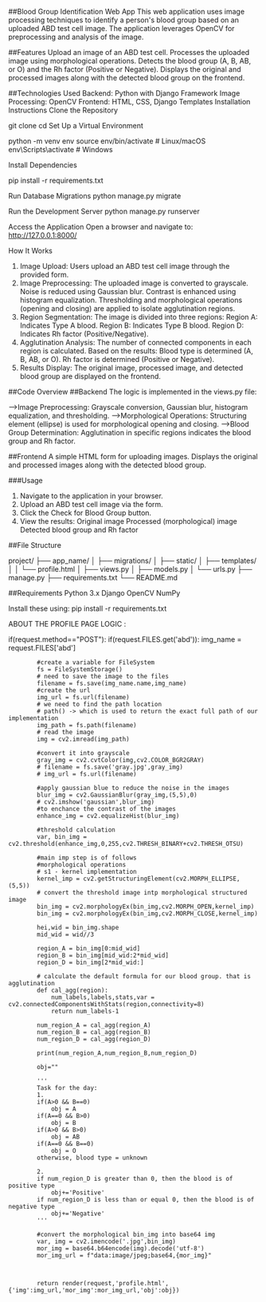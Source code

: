 ##Blood Group Identification Web App
This web application uses image processing techniques to identify a person's blood group based on an uploaded ABD test cell image. The application leverages OpenCV for preprocessing and analysis of the image.

##Features
Upload an image of an ABD test cell.
Processes the uploaded image using morphological operations.
Detects the blood group (A, B, AB, or O) and the Rh factor (Positive or Negative).
Displays the original and processed images along with the detected blood group on the frontend.

##Technologies Used
Backend: Python with Django Framework
Image Processing: OpenCV
Frontend: HTML, CSS, Django Templates
Installation Instructions
Clone the Repository

git clone <repository-url>
cd <repository-folder>
Set Up a Virtual Environment

python -m venv env
source env/bin/activate # Linux/macOS
env\Scripts\activate # Windows

Install Dependencies

pip install -r requirements.txt

Run Database Migrations
python manage.py migrate

Run the Development Server
python manage.py runserver

Access the Application Open a browser and navigate to:
http://127.0.0.1:8000/

How It Works

1. Image Upload:
   Users upload an ABD test cell image through the provided form.
2. Image Preprocessing:
   The uploaded image is converted to grayscale.
   Noise is reduced using Gaussian blur.
   Contrast is enhanced using histogram equalization.
   Thresholding and morphological operations (opening and closing) are applied to isolate agglutination regions.
3. Region Segmentation:
   The image is divided into three regions:
   Region A: Indicates Type A blood.
   Region B: Indicates Type B blood.
   Region D: Indicates Rh factor (Positive/Negative).
4. Agglutination Analysis:
   The number of connected components in each region is calculated.
   Based on the results:
   Blood type is determined (A, B, AB, or O).
   Rh factor is determined (Positive or Negative).
5. Results Display:
   The original image, processed image, and detected blood group are displayed on the frontend.

##Code Overview
##Backend
The logic is implemented in the views.py file:

-->Image Preprocessing:
Grayscale conversion, Gaussian blur, histogram equalization, and thresholding.
-->Morphological Operations:
Structuring element (ellipse) is used for morphological opening and closing.
-->Blood Group Determination:
Agglutination in specific regions indicates the blood group and Rh factor.

##Frontend
A simple HTML form for uploading images.
Displays the original and processed images along with the detected blood group.

###Usage

1. Navigate to the application in your browser.
2. Upload an ABD test cell image via the form.
3. Click the Check for Blood Group button.
4. View the results:
   Original image
   Processed (morphological) image
   Detected blood group and Rh factor

##File Structure

project/
├── app_name/
│ ├── migrations/
│ ├── static/
│ ├── templates/
│ │ └── profile.html
│ ├── views.py
│ ├── models.py
│ └── urls.py
├── manage.py
├── requirements.txt
└── README.md

##Requirements
Python 3.x
Django
OpenCV
NumPy

Install these using:
pip install -r requirements.txt

ABOUT THE PROFILE PAGE LOGIC :

if(request.method=="POST"):
if(request.FILES.get('abd')):
img_name = request.FILES['abd']

            #create a variable for FileSystem
            fs = FileSystemStorage()
            # need to save the image to the files
            filename = fs.save(img_name.name,img_name)
            #create the url
            img_url = fs.url(filename)
            # we need to find the path location
            # path() -> which is used to return the exact full path of our implementation
            img_path = fs.path(filename)
            # read the image
            img = cv2.imread(img_path)

            #convert it into grayscale
            gray_img = cv2.cvtColor(img,cv2.COLOR_BGR2GRAY)
            # filename = fs.save('gray.jpg',gray_img)
            # img_url = fs.url(filename)

            #apply gaussian blue to reduce the noise in the images
            blur_img = cv2.GaussianBlur(gray_img,(5,5),0)
            # cv2.imshow('gaussian',blur_img)
            #to enchance the contrast of the images
            enhance_img = cv2.equalizeHist(blur_img)

            #threshold calculation
            var, bin_img = cv2.threshold(enhance_img,0,255,cv2.THRESH_BINARY+cv2.THRESH_OTSU)

            #main imp step is of follows
            #morphological operations
            # s1 - kernel implementation
            kernel_imp = cv2.getStructuringElement(cv2.MORPH_ELLIPSE,(5,5))
            # convert the threshold image intp morphological structured image
            bin_img = cv2.morphologyEx(bin_img,cv2.MORPH_OPEN,kernel_imp)
            bin_img = cv2.morphologyEx(bin_img,cv2.MORPH_CLOSE,kernel_imp)

            hei,wid = bin_img.shape
            mid_wid = wid//3

            region_A = bin_img[0:mid_wid]
            region_B = bin_img[mid_wid:2*mid_wid]
            region_D = bin_img[2*mid_wid:]

            # calculate the default formula for our blood group. that is agglutination
            def cal_agg(region):
                num_labels,labels,stats,var = cv2.connectedComponentsWithStats(region,connectivity=8)
                return num_labels-1

            num_region_A = cal_agg(region_A)
            num_region_B = cal_agg(region_B)
            num_region_D = cal_agg(region_D)

            print(num_region_A,num_region_B,num_region_D)

            obj=""

            '''
            Task for the day:
            1.
            if(A>0 && B==0)
                obj = A
            if(A==0 && B>0)
                obj = B
            if(A>0 && B>0)
                obj = AB
            if(A==0 && B==0)
                obj = O
            otherwise, blood type = unknown

            2.
            if num_region_D is greater than 0, then the blood is of positive type
                obj+='Positive'
            if num_region_D is less than or equal 0, then the blood is of negative type
                obj+='Negative'
            '''

            #convert the morphological bin_img into base64 img
            var, img = cv2.imencode('.jpg',bin_img)
            mor_img = base64.b64encode(img).decode('utf-8')
            mor_img_url = f"data:image/jpeg;base64,{mor_img}"



            return render(request,'profile.html',{'img':img_url,'mor_img':mor_img_url,'obj':obj})
